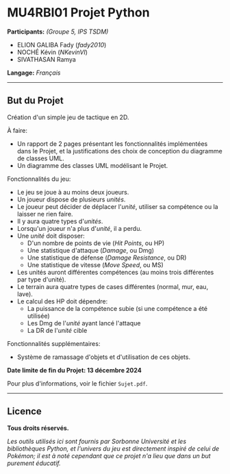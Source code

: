 # MU4RBI01 Projet Python

**Participants:** *(Groupe 5, IPS TSDM)*

- ELION GALIBA Fady (*fady2010*)
- NOCHÉ Kévin (*NKevinVI*)
- SIVATHASAN Ramya

**Langage:** *Français*

---

## But du Projet

Création d'un simple jeu de tactique en 2D.

À faire:
- Un rapport de 2 pages présentant les fonctionnalités implémentées dans le Projet, et la justifications des choix de conception du diagramme de classes UML.
- Un diagramme des classes UML modélisant le Projet.

Fonctionnalités du jeu:
- Le jeu se joue à au moins deux joueurs.
- Un joueur dispose de plusieurs *unités*.
- Le joueur peut décider de déplacer l'*unité*, utiliser sa compétence ou la laisser ne rien faire.
- Il y aura quatre types d'*unités*.
- Lorsqu'un joueur n'a plus d'*unité*, il a perdu.
- Une *unité* doit disposer:
    - D'un nombre de points de vie (*Hit Points*, ou HP)
    - Une statistique d'attaque (*Damage*, ou Dmg)
    - Une statistique de défense (*Damage Resistance*, ou DR)
    - Une statistique de vitesse (*Move Speed*, ou MS)
- Les unités auront différentes compétences (au moins trois différentes par type d'unité).
- Le terrain aura quatre types de cases différentes (normal, mur, eau, lave).
- Le calcul des HP doit dépendre:
    - La puissance de la compétence subie (si une compétence a été utilisée)
    - Les Dmg de l'*unité* ayant lancé l'attaque
    - La DR de l'*unité* cible

Fonctionnalités supplémentaires:
- Système de ramassage d'objets et d'utilisation de ces objets.

**Date limite de fin du Projet: 13 décembre 2024**

Pour plus d'informations, voir le fichier `Sujet.pdf`.

---

## Licence

**Tous droits réservés.**

*Les outils utilisés ici sont fournis par _Sorbonne Université_ et les bibliothèques _Python_, et l'univers du jeu est directement inspiré de celui de _Pokémon_; il est à noté cependant que ce projet n'a lieu que dans un but purement éducatif.*
